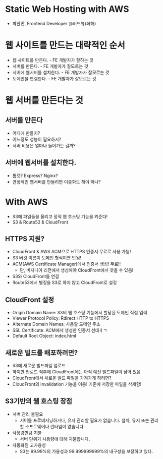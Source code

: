 # Static Web Hosting with AWS
- 박찬민, Frontend Developer @버드뷰(화해)

# 웹 사이트를 만드는 대략적인 순서
- 웹 사이트를 만든다. - FE 개발자가 잘하는 것
- 서버를 만든다. - FE 개발자가 잘모르는 것
- 서버에 웹서버를 설치한다. - FE 개발자가 잘모르는 것
- 도메인을 연결한다. - FE 개발자가 잘모르는 것

# 웹 서버를 만든다는 것

## 서버를 만든다
- 어디에 만들지?
- 어느정도 성능이 필요하지?
- 서버 비용은 얼마나 들어가는 걸까?
## 서버에 웹서버를 설치한다.
- 톰캣? Express? Nginx?
- 안정적인 웹서버를 만들려면 이중화도 해야 하나?

# With AWS
- S3에 파일들을 올리고 정적 웹 호스팅 기능을 켜준다!
- S3 & Route53 & CloudFront

## HTTPS 지원?
- CloudFront & AWS ACM으로 HTTPS 인증서 무료로 사용 가능!
- S3 버킷 이름이 도메인 형식이면 안됨!
- ACM(AWS Certificate Manager)에서 인증서 생성! 무료!!
   - 단, 버지니아 리전에서 생성해야 CloudFront에서 찾을 수 있음!
- S3와 CloudFront를 연결
- Route53에서 별징을 S3로 하지 않고 CloudFront로 설정

## CloudFront 설정
- Origin Domain Name: S3의 웹 호스팅 기능에서 할당된 도메인 직접 입력
- Viewer Protocol Policy: Rdirect HTTP to HTTPS
- Alternate Domain Names: 사용할 도메인 주소
- SSL Certificate: ACM에서 생성한 인증서 선태ㅔㄱ
- Default Root Object: index.html

## 새로운 빌드를 배포하려면?
- S3에 새로운 빌드파일 업로드
- 하지만 업로드 직후에 CloudFront에는 아직 예전 빌드파일이 남아 있음
- CloudFront에서 새로운 빌드 파일을 가져가게 하려면?
- CloudFront의 Invalidation 기능을 이용! 기존에 저장한 파일을 삭제함!

## S3기반의 웹 호스팅 장점
- 서버 관리 불필요
   - 서버를 프로비저닝하거나, 유지 관리할 필요가 없습니다. 설치, 유지 또는 관리할 소프트웨어나 런타임이 없습니다.
- 사용량만큼 지불
   - 서버 단위가 사용량에 대해 지불합니다.
- 자동화된 고가용성
   - S3는 99.99%의 가용성과 99.999999999%의 내구성을 보장하고 있다.
